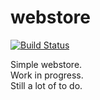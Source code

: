 # webstore

[![Build Status](https://travis-ci.com/Mike728/webstore.svg?branch=Fixes)](https://travis-ci.com/Mike728/webstore)

Simple webstore.  
Work in progress.  
Still a lot of to do.
#
